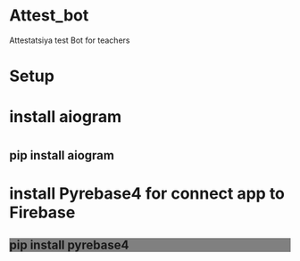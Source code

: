 # Attest_bot
Attestatsiya test Bot for teachers


# Setup
<h1>install aiogram <h1>
  <h2>pip install aiogram</h2>
<h1>install Pyrebase4 for connect app to Firebase</h1>
  <h2 style='background-color:grey;'>pip install pyrebase4</h2>
